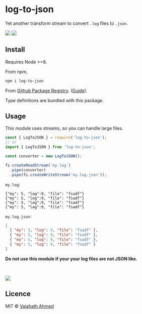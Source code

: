 # log-to-json

Yet another transform stream to convert `.log` files to `.json`.

![](https://github.com/vajahath/log-to-json/workflows/Build/badge.svg) [![](https://img.shields.io/badge/TypeScript-Ready-blue.svg)](https://www.typescriptlang.org/)

## Install

Requires Node >=8.

From npm,

```sh
npm i log-to-json
```

From [Github Package Registry](https://github.com/vajahath/log-to-json/packages). ([Guide](https://help.github.com/en/github/managing-packages-with-github-packages/configuring-npm-for-use-with-github-packages)).

Type definitions are bundled with this package.

## Usage

This module uses streams, so you can handle large files.

```ts
const { LogToJSON } = require('log-to-json');
// or
import { LogToJSON } from 'log-to-json';

const converter = new LogToJSON();

fs.createReadStream('my.log')
  .pipe(converter)
  .pipe(fs.createWriteStream('my.log.json'));
```

`my.log`:

```log
{"my": 5, "log":9, "file": "fsadf"}
{"my": 5, "log":9, "file": "fsadf"}
{"my": 5, "log":9, "file": "fsadf"}
{"my": 5, "log":9, "file": "fsadf"}
```

`my.log.json`:

```json
[
  { "my": 5, "log": 9, "file": "fsadf" },
  { "my": 5, "log": 9, "file": "fsadf" },
  { "my": 5, "log": 9, "file": "fsadf" },
  { "my": 5, "log": 9, "file": "fsadf" }
]
```

**Do not use this module if your your log files are not JSON like.**

<br>

[![](https://img.shields.io/badge/built%20with-ts--np%203-lightgrey?style=flat-square)](https://github.com/vajahath/generator-ts-np) <!--(TSNP VERSION: 3.2.0)-->

## Licence

MIT &copy; [Vajahath Ahmed](https://twitter.com/vajahath7)
